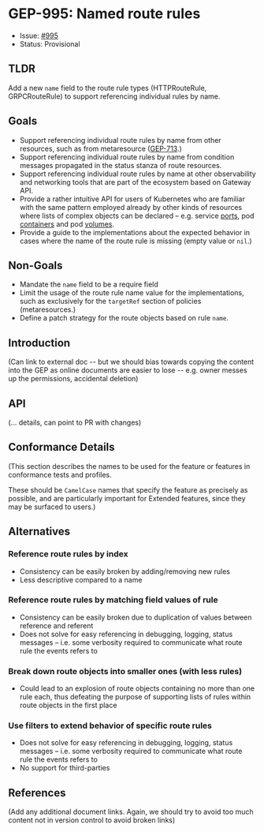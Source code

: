 # GEP-995: Named route rules

* Issue: [#995](https://github.com/kubernetes-sigs/gateway-api/issues/995)
* Status: Provisional

## TLDR

Add a new `name` field to the route rule types (HTTPRouteRule, GRPCRouteRule) to support referencing individual rules by name.

## Goals

* Support referencing individual route rules by name from other resources, such as from metaresource ([GEP-713](https://gateway-api.sigs.k8s.io/geps/gep-713/).)
* Support referencing individual route rules by name from condition messages propagated in the status stanza of route resources.
* Support referencing individual route rules by name at other observability and networking tools that are part of the ecosystem based on Gateway API.
* Provide a rather intuitive API for users of Kubernetes who are familiar with the same pattern employed already by other kinds of resources where lists of complex objects can be declared – e.g. service [ports](https://kubernetes.io/docs/reference/kubernetes-api/service-resources/service-v1/#ServiceSpec), pod [containers](https://kubernetes.io/docs/reference/kubernetes-api/workload-resources/pod-v1/#containers) and pod [volumes](https://kubernetes.io/docs/reference/kubernetes-api/workload-resources/pod-v1/#volumes).
* Provide a guide to the implementations about the expected behavior in cases where the name of the route rule is missing (empty value or `nil`.)

## Non-Goals

* Mandate the `name` field to be a require field
* Limit the usage of the route rule name value for the implementations, such as exclusively for the `targetRef` section of policies (metaresources.)
* Define a patch strategy for the route objects based on rule `name`.

## Introduction

(Can link to external doc -- but we should bias towards copying
the content into the GEP as online documents are easier to lose
-- e.g. owner messes up the permissions, accidental deletion)

## API

(... details, can point to PR with changes)

## Conformance Details

(This section describes the names to be used for the feature or
features in conformance tests and profiles.

These should be `CamelCase` names that specify the feature as
precisely as possible, and are particularly important for
Extended features, since they may be surfaced to users.)

## Alternatives

### Reference route rules by index
- Consistency can be easily broken by adding/removing new rules
- Less descriptive compared to a name

### Reference route rules by matching field values of rule
- Consistency can be easily broken due to duplication of values between reference and referent
- Does not solve for easy referencing in debugging, logging, status messages – i.e. some verbosity required to communicate what route rule the events refers to

### Break down route objects into smaller ones (with less rules)
- Could lead to an explosion of route objects containing no more than one rule each, thus defeating the purpose of supporting lists of rules within route objects in the first place

### Use filters to extend behavior of specific route rules
- Does not solve for easy referencing in debugging, logging, status messages – i.e. some verbosity required to communicate what route rule the events refers to
- No support for third-parties

## References

(Add any additional document links. Again, we should try to avoid
too much content not in version control to avoid broken links)
